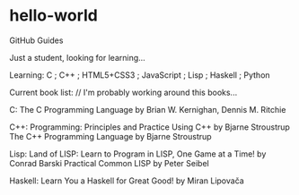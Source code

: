 # hello-world
GitHub Guides

Just a student, looking for learning...

Learning: C ; C++ ; HTML5+CSS3 ; JavaScript ; Lisp ; Haskell ; Python

Current book list: // I'm probably working around this books...

C:
  The C Programming Language by Brian W. Kernighan, Dennis M. Ritchie 
  
C++:
  Programming: Principles and Practice Using C++ by Bjarne Stroustrup
  The C++ Programming Language by Bjarne Stroustrup
  
Lisp:
  Land of LISP: Learn to Program in LISP, One Game at a Time! by Conrad Barski
  Practical Common LISP by Peter Seibel
  
Haskell:
  Learn You a Haskell for Great Good! by Miran Lipovača 
  
